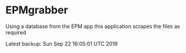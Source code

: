 # EPMgrabber
Using a database from the EPM app this application scrapes the files as required


Latest backup: Sun Sep 22 16:05:01 UTC 2019
